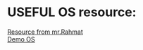 <html>
  <body>
    <h1> USEFUL OS resource:<br>  </h1>
    <a href="https://os.vlsm.org/">Resource from mr.Rahmat<br> </a>
    <a href="https://github.com/UI-FASILKOM-OS/SistemOperasi/tree/master/Demos/">Demo OS</a>
